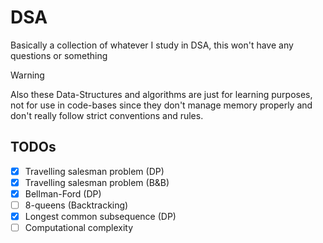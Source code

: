 # DSA

Basically a collection of whatever I study in DSA, this won't have any questions or something

> [!WARNING]
> Also these Data-Structures and algorithms are just for learning purposes, not for use in code-bases since they don't manage memory properly
> and don't really follow strict conventions and rules.

## TODOs

- [x] Travelling salesman problem (DP)
- [x] Travelling salesman problem (B&B)
- [x] Bellman-Ford (DP)
- [ ] 8-queens (Backtracking)
- [x] Longest common subsequence (DP)
- [ ] Computational complexity
